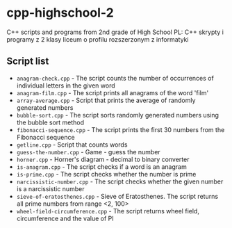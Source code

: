 # cpp-highschool-2

C++ scripts and programs from 2nd grade of High School
PL: C++ skrypty i programy z 2 klasy liceum o profilu rozszerzonym z informatyki

## Script list

* `anagram-check.cpp` - The script counts the number of occurrences of individual letters in the given word
* `anagram-film.cpp` - The script prints all anagrams of the word 'film'
* `array-average.cpp` - Script that prints the average of randomly generated numbers
* `bubble-sort.cpp` - The script sorts randomly generated numbers using the bubble sort method
* `fibonacci-sequence.cpp` - The script prints the first 30 numbers from the Fibonacci sequence
* `getline.cpp` - Script that counts words
* `guess-the-number.cpp` - Game - guess the number
* `horner.cpp` - Horner's diagram - decimal to binary converter
* `is-anagram.cpp` - The script checks if a word is an anagram
* `is-prime.cpp` - The script checks whether the number is prime
* `narcissistic-number.cpp` - The script checks whether the given number is a narcissistic number
* `sieve-of-eratosthenes.cpp` - Sieve of Eratosthenes. The script returns all prime numbers from range <2, 100>
* `wheel-field-circumference.cpp` - The script returns wheel field, circumference and the value of PI
